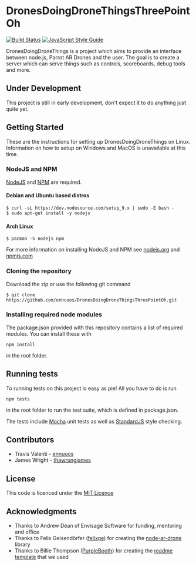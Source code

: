 # DronesDoingDroneThingsThreePointOh

[![Build Status](https://travis-ci.org/ennuuos/DronesDoingDroneThingsThreePointOh.svg?branch=master)](https://travis-ci.org/ennuuos/DronesDoingDroneThingsThreePointOh)
[![JavaScript Style Guide](https://img.shields.io/badge/code_style-standard-brightgreen.svg)](https://standardjs.com)

DronesDoingDroneThings is a project which aims to provide an interface between
node.js, Parrot AR Drones and the user. The goal is to create a server which can
serve things such as controls, scoreboards, debug tools and more.

## Under Development

This project is still in early development, don't expect it to do anything just quite yet.

## Getting Started

These are the instructions for setting up DronesDoingDroneThings on Linux.
Information on how to setup on Windows and MacOS is unavailable at this time.

### NodeJS and NPM

[NodeJS](http://nodejs.org) and [NPM](http://npmjs.com) are required.

#### Debian and Ubuntu based distros

```
$ curl -sL https://dev.nodesource.com/setup_9.x | sudo -E bash -
$ sudo apt-get install -y nodejs
```

#### Arch Linux

```
$ pacman -S nodejs npm
```

For more information on installing NodeJS and NPM see
[nodejs.org](https://nodejs.org/en/download/package-manager)
and [npmjs.com](https://docs.npmjs.com/getting-started/installing-node)

### Cloning the repository

Download the zip or use the following git command
```
$ git clone https://github.com/ennuuos/DronesDoingDroneThingsThreePointOh.git
```

### Installing required node modules

The package.json provided with this repository contains a list of required
modules. You can install these with
```
npm install
```
in the root folder.

## Running tests

To running tests on this project is easy as pie! All you have to do is run
```
npm tests
```
in the root folder to run the test suite, which is defined in package.json.

The tests include [Mocha](https://mochajs.org) unit tests as well as
[StandardJS](https://standardjs.com/) style checking.

## Contributors

 - Travis Valenti - [ennuuos](https://github.com/ennuuos)
 - James Wright - [thewrongjames](https://github.com/thewrongjames)

## License

This code is licenced under the [MIT Licence](https://opensource.org/licenses/MIT)

## Acknowledgments

 - Thanks to Andrew Dean of Envisage Software for funding, mentoring and office
 - Thanks to Felix Geisendörfer ([felixge](https://github.com/felixge)) for creating the [node-ar-drone](https://github.com/felixge/node-ar-drone) library
 - Thanks to Billie Thompson ([PurpleBooth](https://github.com/PurpleBooth)) for creating the [readme template](https://gist.github.com/PurpleBooth/109311bb0361f32d87a2) that we used
